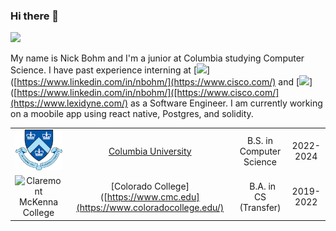 ### Hi there 👋

[![](https://img.shields.io/badge/LinkedIn-blue)](https://www.linkedin.com/in/nbohm/)

My name is Nick Bohm and I'm a junior at Columbia studying Computer Science. I have past experience interning at [![](https://img.shields.io/badge/Cisco-blue)]([https://www.linkedin.com/in/nbohm/](https://www.cisco.com/) and [![](https://img.shields.io/badge/Lexidyne-blue)]([https://www.linkedin.com/in/nbohm/]([https://www.cisco.com/](https://www.lexidyne.com/) as a Software Engineer. I am currently working on a moobile app using react native, Postgres, and solidity. 

| | | | |
|:--:|:--:|:--:|:--:|
| <img width="75" src="./columbia.png" alt="Columbia"></img> | [Columbia University](https://www.columbia.edu/) | B.S. in Computer Science | 2022-2024 |
| <img width="75" src="./cmc.jpg" alt="Claremont McKenna College"></img> | [Colorado College]([https://www.cmc.edu](https://www.coloradocollege.edu/) |  B.A. in CS (Transfer) | 2019-2022 |
